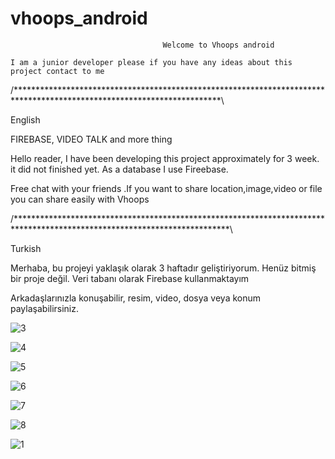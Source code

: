 # vhoops_android

                                      Welcome to Vhoops android
    
    I am a junior developer please if you have any ideas about this project contact to me 
    
/***********************************************************************************************************************\

English 

FIREBASE, VIDEO TALK and more thing

Hello reader, I have been developing this project approximately for 3 week. it did not finished yet. As a database I use Fireebase. 

Free chat with your friends .If you want to share location,image,video or file you can share easily with Vhoops

/*************************************************************************************************************************\

Turkish

Merhaba, bu projeyi yaklaşık olarak 3 haftadır geliştiriyorum. Henüz bitmiş bir proje değil. Veri tabanı olarak Firebase kullanmaktayım

Arkadaşlarınızla konuşabilir, resim, video, dosya veya konum paylaşabilirsiniz.



![3](https://user-images.githubusercontent.com/77804034/115157926-70065800-a094-11eb-812c-028ad641cc37.jpg)


![4](https://user-images.githubusercontent.com/77804034/115157930-71378500-a094-11eb-9c47-d6d7660c5098.jpg)


![5](https://user-images.githubusercontent.com/77804034/115157932-71d01b80-a094-11eb-9ac5-74b62c7fee20.jpg)


![6](https://user-images.githubusercontent.com/77804034/115157934-71d01b80-a094-11eb-9327-a216064645e6.jpg)


![7](https://user-images.githubusercontent.com/77804034/115157935-7268b200-a094-11eb-8448-30e3a0cc2b60.jpg)


![8](https://user-images.githubusercontent.com/77804034/115157936-7268b200-a094-11eb-8155-24f10fd70901.jpg)


![1](https://user-images.githubusercontent.com/77804034/115157937-73014880-a094-11eb-9677-b78c58e01ac9.jpg)
